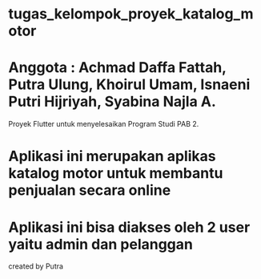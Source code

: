 # tugas_kelompok_proyek_katalog_motor
# Anggota : Achmad Daffa Fattah, Putra Ulung, Khoirul Umam, Isnaeni Putri Hijriyah, Syabina Najla A.

Proyek Flutter untuk menyelesaikan Program Studi PAB 2.

# Aplikasi ini merupakan aplikas katalog motor untuk membantu penjualan secara online
# Aplikasi ini bisa diakses oleh 2 user yaitu admin dan pelanggan

created by Putra  